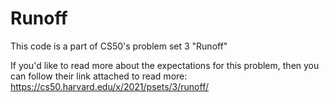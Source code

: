 # Runoff
This code is a part of CS50's problem set 3 "Runoff"  

If you'd like to read more about the expectations for this problem, then you can follow their link attached to read more: https://cs50.harvard.edu/x/2021/psets/3/runoff/
